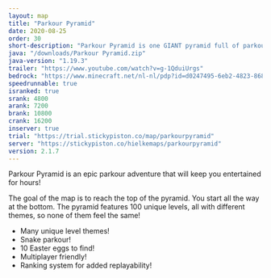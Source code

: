 ```yaml
---
layout: map
title: "Parkour Pyramid"
date: 2020-08-25
order: 30
short-description: "Parkour Pyramid is one GIANT pyramid full of parkour!"
java: "/downloads/Parkour Pyramid.zip"
java-version: "1.19.3"
trailer: "https://www.youtube.com/watch?v=g-1QduiUrgs"
bedrock: "https://www.minecraft.net/nl-nl/pdp?id=d0247495-6eb2-4823-8681-9f15acc5255a"
speedrunnable: true
isranked: true
srank: 4800
arank: 7200
brank: 10800 
crank: 16200
inserver: true
trial: "https://trial.stickypiston.co/map/parkourpyramid"
server: "https://stickypiston.co/hielkemaps/parkourpyramid"
version: 2.1.7
---
```


Parkour Pyramid is an epic parkour adventure that will keep you entertained for hours!

The goal of the map is to reach the top of the pyramid. You start all the way at the bottom.
The pyramid features 100 unique levels, all with different themes, so none of them feel the same!

- Many unique level themes!
- Snake parkour!
- 10 Easter eggs to find!
- Multiplayer friendly!
- Ranking system for added replayability!